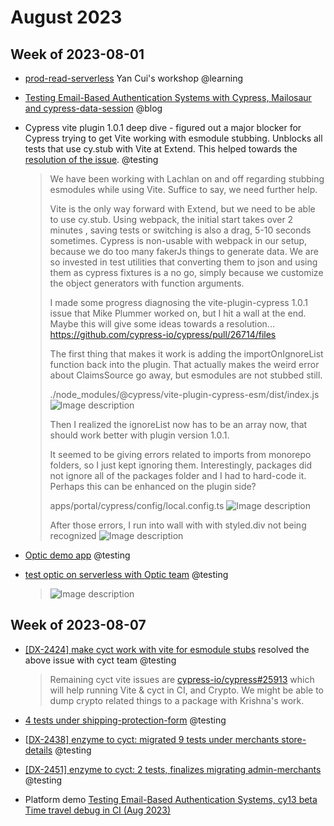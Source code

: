 # August 2023

## Week of 2023-08-01

* [prod-read-serverless](https://github.com/muratkeremozcan/prod-ready-serverless) Yan Cui's workshop @learning

* [Testing Email-Based Authentication Systems with Cypress, Mailosaur and cypress-data-session](https://dev.to/muratkeremozcan/testing-email-based-authentication-systems-with-cypress-mailosaur-and-cypress-data-session-j12) @blog

* Cypress vite plugin 1.0.1 deep dive - figured out a major blocker for Cypress trying to get Vite working with esmodule stubbing. Unblocks all tests that use cy.stub with Vite at Extend. This helped towards the [resolution of the issue](https://github.com/cypress-io/cypress/pull/27461). @testing 

  > We have been working with Lachlan on and off regarding stubbing esmodules while using Vite. Suffice to say, we need further help.
  >
  > Vite is the only way forward with Extend, but we need to be able to use cy.stub. Using webpack, the initial start takes over 2 minutes , saving tests or switching is also a drag, 5-10 seconds sometimes. Cypress is non-usable with webpack in our setup, because we do too many fakerJs things to generate data. We are so invested in test utilities that converting them to json and using them as cypress fixtures is a no go, simply because we customize the object generators with function arguments.
  >
  > I made some progress diagnosing the vite-plugin-cypress 1.0.1 issue that Mike Plummer worked on, but I hit a wall at the end. Maybe this will give some ideas towards a resolution...
  > https://github.com/cypress-io/cypress/pull/26714/files
  >
  > The first thing that makes it work is adding the importOnIgnoreList function back into the plugin.
  > That actually makes the weird error about ClaimsSource go away, but esmodules are not stubbed still.
  >
  > ./node_modules/@cypress/vite-plugin-cypress-esm/dist/index.js
  > ![Image description](https://dev-to-uploads.s3.amazonaws.com/uploads/articles/hspntrtu4li3sswqf6u5.png)
  >
  > Then I realized the ignoreList now has to be an array now, that should work better with plugin version 1.0.1.
  >
  > It seemed to be giving errors related to imports from monorepo folders, so I just kept ignoring them. Interestingly, packages did not ignore all of the packages folder and I had to hard-code it. Perhaps this can be enhanced on the plugin side?
  >
  > apps/portal/cypress/config/local.config.ts
  > ![Image description](https://dev-to-uploads.s3.amazonaws.com/uploads/articles/wjgirsgv6pfl2pks6ogq.png)
  >
  > After those errors, I run into wall with with styled.div not being recognized
  > ![Image description](https://dev-to-uploads.s3.amazonaws.com/uploads/articles/phm1j6dbn1akimqohcra.png)
  
* [Optic demo app](https://github.com/muratkeremozcan/bookstore-api) @testing

* [test optic on serverless with Optic team](https://github.com/muratkeremozcan/prod-ready-serverless/pull/39/files) @testing 

  > ![Image description](https://dev-to-uploads.s3.amazonaws.com/uploads/articles/4cvre5mqouf2kkmq5cbk.png)

  

## Week of 2023-08-07

* [[DX-2424] make cyct work with vite for esmodule stubs](https://github.com/helloextend/client/pull/6798) resolved the above issue with cyct team @testing

  > Remaining cyct vite issues are [cypress-io/cypress#25913](https://github.com/cypress-io/cypress/issues/25913) which will help running Vite & cyct in CI, and Crypto. We might be able to dump crypto related things to a package with Krishna's work.
  
* [4 tests under shipping-protection-form](https://github.com/helloextend/client/pull/6802) @testing

* [[DX-2438\] enzyme to cyct: migrated 9 tests under merchants store-details](https://github.com/helloextend/client/pull/6807) @testing

* [[DX-2451] enzyme to cyct: 2 tests, finalizes migrating admin-merchants](https://github.com/helloextend/client/pull/6814) @testing

* Platform demo [Testing Email-Based Authentication Systems, cy13 beta Time travel debug in CI (Aug 2023)](https://helloextend.atlassian.net/wiki/spaces/ENG/pages/1745256527/Testing+Email-Based+Authentication+Systems+cy13+beta+Time+travel+debug+in+CI+Aug+2023) 
